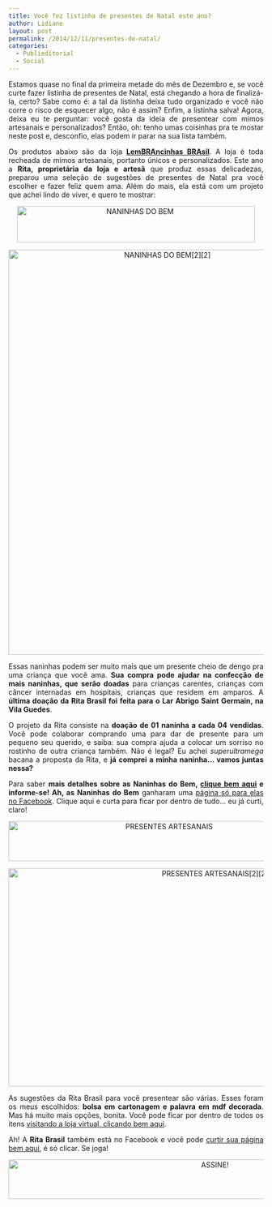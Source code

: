 ```yaml
---
title: Você fez listinha de presentes de Natal este ano?
author: Lidiane
layout: post
permalink: /2014/12/11/presentes-de-natal/
categories:
  - Publieditorial
  - Social
---
```

<p align="justify">
  Estamos quase no final da primeira metade do mês de Dezembro e, se você curte fazer listinha de presentes de Natal, está chegando a hora de finalizá-la, certo? Sabe como é: a tal da listinha deixa tudo organizado e você não corre o risco de esquecer algo, não é assim? Enfim, a listinha salva! Agora, deixa eu te perguntar: você gosta da ideia de presentear com mimos artesanais e personalizados? Então, oh: tenho umas coisinhas pra te mostar neste post e, desconfio, elas podem ir parar na sua lista também.
</p>

<p align="justify">
  Os produtos abaixo são da loja <strong><a href="http://ritabrasil.divitae.com.br/home" target="_blank" rel="noopener noreferrer">LemBRAncinhas BRAsil</a></strong>. A loja é toda recheada de mimos artesanais, portanto únicos e personalizados. Este ano a <strong>Rita, proprietária da loja e artesã</strong> que produz essas delicadezas, preparou uma seleção de sugestões de presentes de Natal pra você escolher e fazer feliz quem ama. Além do mais, ela está com um projeto que achei lindo de viver, e quero te mostrar:
</p>

<p align="center">
  <a href="https://www.trololodemulher.com.br/2014/12/NANINHAS-DO-BEM.png"><img class="alignnone size-full wp-image-10637" src="https://www.trololodemulher.com.br/2014/12/NANINHAS-DO-BEM.png" alt="NANINHAS DO BEM" width="470" height="72" /></a>
</p>

<p align="center">
  <a href="https://www.trololodemulher.com.br/2014/12/NANINHAS-DO-BEM22.png"><img class="alignnone size-full wp-image-10641" src="https://www.trololodemulher.com.br/2014/12/NANINHAS-DO-BEM22.png" alt="NANINHAS DO BEM[2][2]" width="612" height="800" /></a>
</p>

<p align="justify">
  Essas naninhas podem ser muito mais que um presente cheio de dengo pra uma criança que você ama. <strong>Sua compra pode ajudar na confecção de mais naninhas, que serão doadas</strong> para crianças carentes, crianças com câncer internadas em hospitais, crianças que residem em amparos. A <strong>última doação da Rita Brasil foi feita para o Lar Abrigo Saint Germain, na Vila Guedes</strong>.
</p>

<p align="justify">
  O projeto da Rita consiste na <strong>doação de 01 naninha a cada 04 vendidas</strong>. Você pode colaborar comprando uma para dar de presente para um pequeno seu querido, e saiba: sua compra ajuda a colocar um sorriso no rostinho de outra criança também. Não é legal? Eu achei <em>superultramega</em> bacana a proposta da Rita, e <strong>já comprei a minha naninha… vamos juntas nessa?</strong>
</p>

<p align="justify">
  Para saber <strong>mais detalhes sobre as Naninhas do Bem, </strong><a href="http://ritabrasil.divitae.com.br/produto-94807-naninha-do-bem" target="_blank" rel="noopener noreferrer"><strong>clique bem aqui</strong></a><strong> e informe-se! Ah, as Naninhas do Bem</strong> ganharam uma <a href="https://www.facebook.com/naninhasdobem/timeline" target="_blank" rel="noopener noreferrer">página só para elas no Facebook</a>. Clique aqui e curta para ficar por dentro de tudo… eu já curti, claro!
</p>

<p align="center">
  <a href="https://www.trololodemulher.com.br/2014/12/PRESENTES-ARTESANAIS.png"><img class="alignnone size-full wp-image-10639" src="https://www.trololodemulher.com.br/2014/12/PRESENTES-ARTESANAIS.png" alt="PRESENTES ARTESANAIS" width="619" height="79" /></a>
</p>

<p align="center">
  <a href="https://www.trololodemulher.com.br/2014/12/PRESENTES-ARTESANAIS22.png"><img class="alignnone size-full wp-image-10642" src="https://www.trololodemulher.com.br/2014/12/PRESENTES-ARTESANAIS22.png" alt="PRESENTES ARTESANAIS[2][2]" width="800" height="431" /></a>
</p>

<p align="justify">
  As sugestões da Rita Brasil para você presentear são várias. Esses foram os meus escolhidos: <strong>bolsa em cartonagem e palavra em mdf decorada</strong>. Mas há muito mais opções, bonita. Você pode ficar por dentro de todos os itens <a href="http://ritabrasil.divitae.com.br/categoria-22519-presentes-artesanais" target="_blank" rel="noopener noreferrer">visitando a loja virtual, clicando bem aqui</a>.
</p>

<p align="justify">
  Ah! A <strong>Rita Brasil</strong> também está no Facebook e você pode <a href="https://www.facebook.com/RitaBrasilArtesanato" target="_blank" rel="noopener noreferrer">curtir sua página bem aqui</a>, é só clicar. Se joga!
</p>

<p align="center">
  <a href="http://feedburner.google.com/fb/a/mailverify?uri=blogbichafemea&loc=pt_BR" target="_blank" rel="noopener noreferrer"><img class="alignnone size-full wp-image-10439" src="https://www.trololodemulher.com.br/2014/09/ASSINE.png" alt="ASSINE!" width="800" height="78" /></a>
</p>

&nbsp;

<p align="justify">
